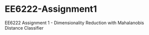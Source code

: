 # EE6222-Assignment1
EE6222 Assignment 1 - Dimensionality Reduction with Mahalanobis Distance Classifier
